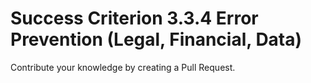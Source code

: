 # Success Criterion 3.3.4 Error Prevention (Legal, Financial, Data)

Contribute your knowledge by creating a Pull Request.

